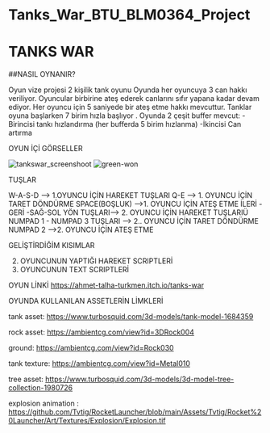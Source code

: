 # Tanks_War_BTU_BLM0364_Project
#	TANKS WAR

##NASIL OYNANIR?

Oyun vize projesi 2 kişilik tank oyunu
Oyunda her oyuncuya 3 can hakkı veriliyor.
Oyuncular birbirine ateş ederek canlarını sıfır yapana kadar devam ediyor.
Her oyuncu için  5 saniyede  bir ateş etme hakkı mevcuttur.
Tanklar oyuna başlarken 7 birim hızla başlıyor .
Oyunda 2 çeşit buffer mevcut:
  -Birincisi tankı hızlandırma (her bufferda 5 birim hızlanma)
  -İkincisi Can artırma 
  
  OYUN İÇİ GÖRSELLER 

![tankswar_screenshoot](https://user-images.githubusercontent.com/75940377/204498407-43168a44-88c7-4cd2-9803-4fbcfffbfda3.png)
![green-won](https://user-images.githubusercontent.com/75940377/204498386-90d8e7b5-02a9-4692-aff2-00e9dac0f61b.png)


TUŞLAR 

W-A-S-D  --> 1.OYUNCU İÇİN HAREKET  TUŞLARI 
Q-E    --> 1. OYUNCU İÇİN TARET DÖNDÜRME
SPACE(BOŞLUK) -->1. OYUNCU İÇİN  ATEŞ ETME
İLERİ -GERİ -SAĞ-SOL  YÖN TUŞLARI--> 2. OYUNCU İÇİN HAREKET TUŞLARIÜ
NUMPAD 1 - NUMPAD 3 TUŞLARI --> 2.. OYUNCU İÇİN TARET DÖNDÜRME
NUMPAD 2 -->2. OYUNCU İÇİN ATEŞ ETME 

GELİŞTİRDİĞİM KISIMLAR

2. OYUNCUNUN YAPTIĞI HAREKET SCRIPTLERİ
2. OYUNCUNUN TEXT SCRIPTLERİ

OYUN LİNKİ
https://ahmet-talha-turkmen.itch.io/tanks-war

OYUNDA KULLANILAN ASSETLERİN LİMKLERİ

tank asset: https://www.turbosquid.com/3d-models/tank-model-1684359

rock asset: https://ambientcg.com/view?id=3DRock004

ground: https://ambientcg.com/view?id=Rock030 

tank texture: https://ambientcg.com/view?id=Metal010

tree asset: https://www.turbosquid.com/3d-models/3d-model-tree-collection-1980726

explosion animation : https://github.com/Tvtig/RocketLauncher/blob/main/Assets/Tvtig/Rocket%20Launcher/Art/Textures/Explosion/Explosion.tif
